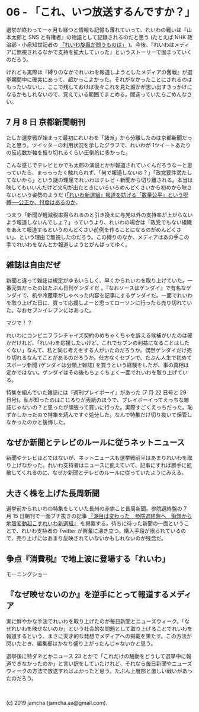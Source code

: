 

# 06 - 「これ、いつ放送するんですか？」

選挙が終わって一ヶ月も経つと情報も記憶も薄れていって、れいわの戦いは『山本太郎と SNS と有権者』の物語として記録されるのだと思う (たとえば NHK 政治部・小泉知世記者の [「れいわ旋風が問うものは」](https://www.nhk.or.jp/politics/articles/feature/20430.html) )。今後、『れいわはメディアに無視されるなかで支持を拡大していった』というストーリーで固まっていくのだろう。

けれども実際は『縛りのなかでれいわを報道しようとしたメディアの奮戦』が選挙期間中に確実にあって、超かっこよかった。それがなかったことにされるのはもったいないし、ここで残しておけば後々これを見た誰かが思い出すきっかけになるかもしれないので、覚えている範囲でまとめる。間違っていたらごめんなさい。

## 7 月 8 日 京都新聞朝刊

たしか選挙戦が始まって最初にれいわを「諸派」から分離したのは京都新聞だったと思う。ツイッターの利用状況を示したグラフで、れいわが 1ツイートあたりの反応数が軸を振り切れるくらい圧倒的に多かった。

こんな感じでテレビとかでも太郎の演説とかが報道されていくんだろうなーと思っていたら、まっっったく触れられず、「何で報道しないの？」「政党要件満たしてないから」という謎の理屈でれいわはテレビ・新聞から切り離される。本当は映してもいいんだけど文句が出たときにいろいろめんどくさいから初めから映さないという姿勢のようだ ([「れいわ新選組」報道を妨げる「数量公平」という呪縛──公正か、忖度はあるのか](https://www.newsweekjapan.jp/stories/world/2019/07/post-12578.php)。

つまり「新聞が軽減税率得られるのと引き換えに与党以外の支持率が上がらないよう報道しないんでしょ？」っていうより、れいわの場合は「政党でもない組織をあえて報道するというめんどくさい前例を作ることになるのがめんどくさい」、という理由で無視したのだろう。この縛りのなか、メディアはあの手この手でれいわをなんとか報道しようとがんばってゆく。

## 雑誌は自由だぜ

新聞と違って雑誌は規定がゆるいらしく、早くかられいわを取り上げていた。一番元気だったのはたぶん日刊ゲンダイだ 。『なおソースはゲンダイ』で有名なゲンダイで、机や冷蔵庫がしゃべった内容を記事にするゲンダイだ。一面でれいわを取り上げた日に、買って応援しよーと思ってローソンに行ったら売り切れていた。なおセブンイレブンにはあった。

マジで！？

れいわにコンビニフランチャイズ契約のめちゃくちゃを訴える候補がいたのは確かだけれど、「れいわを応援したいけど、これでセブンの利益になることはしたくない」なんて、私と同じ考えをする人がいたのだろうか。偶然ゲンダイだけ売り切れるなんてことがあるのだろうか。仕方なくセブンで、たぶん人生で初めてスポーツ新聞 (ゲンダイは分類上雑誌) を買うという経験をしたが、事の真相は定かではない。ゲンダイはその後もちょくちょく一面でれいわを取り上げている。

特集を組んでいた雑誌には『週刊プレイボーイ』があった (7 月 22 日号と 29 日号)。私が知ったのはこじるりが表紙のほうで、プレイボーイってえっちな雑誌じゃないの？と思ったが頑張って買いに行った。実際すごくえっちだった。恥ずかしかったので特集を読んですぐ処分した。なんで特集だけ切り抜いて保管しなかったのかと後悔した。

## なぜか新聞とテレビのルールに従うネットニュース

新聞やテレビほどではないが、ネットニュースも選挙戦前半はあまりれいわを取り上げなかった。れいわ支持者はニュースに飢えていて、記事にすれば勝手に拡散してくれるのに、なぜか新聞とテレビのルールに従っていたようにみえる。

## 大きく株を上げた長周新聞

選挙前かられいわの特集をしていた長州の赤旗こと長周新聞。参院選終盤の 7 月 15 日朝刊で一面ブチ抜きの記事 [『潮目は変わった　参院選終盤へ　街頭から地殻変動起こすれいわ新選組』](https://www.chosyu-journal.jp/seijikeizai/12233) を掲載する。待ちに待った新聞の一面ということで、れいわ支持者の Twitter が興奮に沸き立つ。購入手段が限られているので、売り上げにはあまり反映されていないかもしれないのが残念だ。

## 争点『消費税』で地上波に登場する「れいわ」

モーニングショー

## 『なぜ映せないのか』を逆手にとって報道するメディア

実に鮮やかな手法でれいわを取り上げたのが毎日新聞とニューズウィーク。「なぜれいわを映せないのか」という社会的な問題として取り上げることでれいわを報道するという、まさに天才的な発想でメディアへの掲載を果たす。この方法が閃いたとき、編集部はかなり盛り上がったんじゃないかと思う。

選挙後に特ダネとかニュース 23 とかで「これだけの騒動をどうして選挙中に報道できなかったのか」と言い訳をしていたけれど、それなら毎日新聞やニューズウィークの方法で放送すればよかったと思う。たぶん上層部と激しい戦いがあったのだろう。

<br>
<br>
(c) 2019 jamcha (jamcha.aa@gmail.com).


